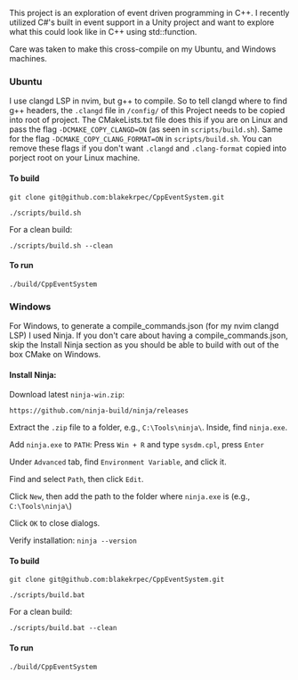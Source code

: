 This project is an exploration of event driven programming in C++. I recently utilized C#'s built in event support in a Unity project and want to explore what this could look like in C++ using std::function.


Care was taken to make this cross-compile on my Ubuntu, and Windows machines. 

### Ubuntu
I use clangd LSP in nvim, but g++ to compile. So to tell clangd where to find g++ headers, the `.clangd` file in `/config/` of this Project needs to be copied into root of project. The CMakeLists.txt file does this if you are on Linux and pass the flag `-DCMAKE_COPY_CLANGD=ON` (as seen in `scripts/build.sh`). Same for the flag `-DCMAKE_COPY_CLANG_FORMAT=ON` in `scripts/build.sh`. You can remove these flags if you don't want `.clangd` and `.clang-format` copied into porject root on your Linux machine.

#### To build
```
git clone git@github.com:blakekrpec/CppEventSystem.git
```

```
./scripts/build.sh
```

For a clean build:
```
./scripts/build.sh --clean
```

#### To run
```
./build/CppEventSystem
```

### Windows
For Windows, to generate a compile_commands.json (for my nvim clangd LSP) I used Ninja. If you don't care about having a compile_commands.json, skip the Install Ninja section as you should be able to build with out of the box CMake on Windows.

#### Install Ninja:

Download latest `ninja-win.zip`:
```
https://github.com/ninja-build/ninja/releases
```

Extract the `.zip` file to a folder, e.g., `C:\Tools\ninja\`. Inside, find `ninja.exe`.

Add `ninja.exe` to `PATH`: Press `Win + R` and type `sysdm.cpl`, press `Enter`

Under `Advanced` tab, find `Environment Variable`, and click it.

Find and select `Path`, then click `Edit`.

Click `New`, then add the path to the folder where `ninja.exe` is (e.g., `C:\Tools\ninja\`)

Click `OK` to close dialogs.

Verify installation: `ninja --version`

#### To build

```
git clone git@github.com:blakekrpec/CppEventSystem.git
```

```
./scripts/build.bat
```

For a clean build:
```
./scripts/build.bat --clean
```

#### To run
```
./build/CppEventSystem
```




